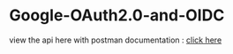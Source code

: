 # Google-OAuth2.0-and-OIDC
view the api here with postman documentation :
[click here](https://documenter.getpostman.com/view/31973819/2sA35Ba3tP)
